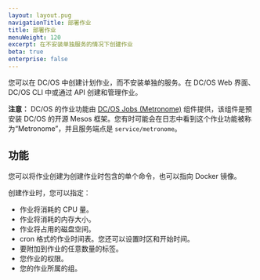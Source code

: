 ```yaml
---
layout: layout.pug
navigationTitle: 部署作业
title: 部署作业
menuWeight: 120
excerpt: 在不安装单独服务的情况下创建作业
beta: true
enterprise: false
---
```


您可以在 DC/OS 中创建计划作业，而不安装单独的服务。在 DC/OS Web 界面、DC/OS CLI 中或通过 API 创建和管理作业。

**注意：** DC/OS 的作业功能由 [DC/OS Jobs (Metronome)](https://github.com/dcos/metronome) 组件提供，该组件是预安装 DC/OS 的开源 Mesos 框架。您有时可能会在日志中看到这个作业功能被称为“Metronome”，并且服务端点是 `service/metronome`。

## 功能

您可以将作业创建为创建作业时包含的单个命令，也可以指向 Docker 镜像。

创建作业时，您可以指定：

* 作业将消耗的 CPU 量。
* 作业将消耗的内存大小。
* 作业将占用的磁盘空间。
* cron 格式的作业时间表。您还可以设置时区和开始时间。
* 要附加到作业的任意数量的标签。
* 您作业的权限。
* 您的作业所属的组。
